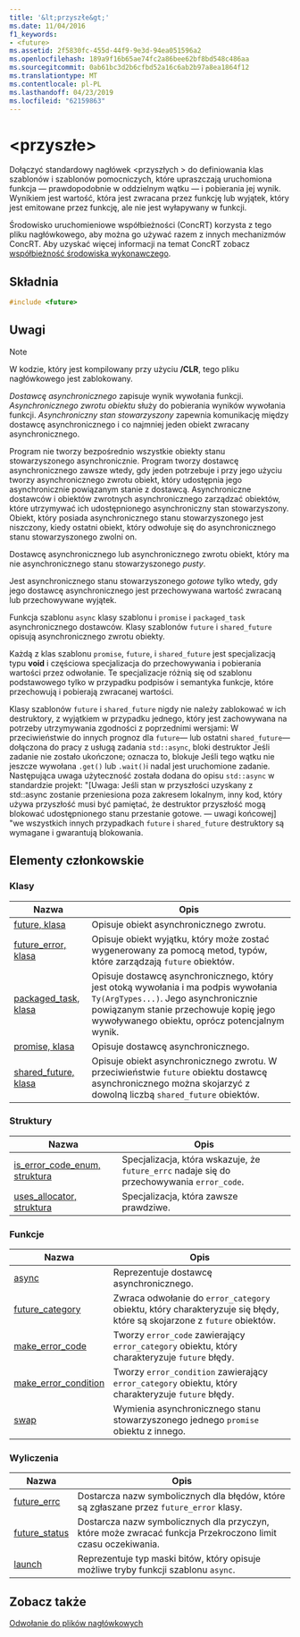 ```yaml
---
title: '&lt;przyszłe&gt;'
ms.date: 11/04/2016
f1_keywords:
- <future>
ms.assetid: 2f5830fc-455d-44f9-9e3d-94ea051596a2
ms.openlocfilehash: 189a9f16b65ae74fc2a86bee62bf8bd548c486aa
ms.sourcegitcommit: 0ab61bc3d2b6cfbd52a16c6ab2b97a8ea1864f12
ms.translationtype: MT
ms.contentlocale: pl-PL
ms.lasthandoff: 04/23/2019
ms.locfileid: "62159863"
---
```

# <a name="ltfuturegt"></a>&lt;przyszłe&gt;

Dołączyć standardowy nagłówek \<przyszłych > do definiowania klas szablonów i szablonów pomocniczych, które upraszczają uruchomiona funkcja — prawdopodobnie w oddzielnym wątku — i pobierania jej wynik. Wynikiem jest wartość, która jest zwracana przez funkcję lub wyjątek, który jest emitowane przez funkcję, ale nie jest wyłapywany w funkcji.

Środowisko uruchomieniowe współbieżności (ConcRT) korzysta z tego pliku nagłówkowego, aby można go używać razem z innych mechanizmów ConcRT. Aby uzyskać więcej informacji na temat ConcRT zobacz [współbieżność środowiska wykonawczego](../parallel/concrt/concurrency-runtime.md).

## <a name="syntax"></a>Składnia

```cpp
#include <future>
```

## <a name="remarks"></a>Uwagi

> [!NOTE]
> W kodzie, który jest kompilowany przy użyciu **/CLR**, tego pliku nagłówkowego jest zablokowany.

*Dostawcę asynchronicznego* zapisuje wynik wywołania funkcji. *Asynchronicznego zwrotu obiektu* służy do pobierania wyników wywołania funkcji. *Asynchroniczny stan stowarzyszony* zapewnia komunikację między dostawcę asynchronicznego i co najmniej jeden obiekt zwracany asynchronicznego.

Program nie tworzy bezpośrednio wszystkie obiekty stanu stowarzyszonego asynchronicznie. Program tworzy dostawcę asynchronicznego zawsze wtedy, gdy jeden potrzebuje i przy jego użyciu tworzy asynchronicznego zwrotu obiekt, który udostępnia jego asynchronicznie powiązanym stanie z dostawcą. Asynchroniczne dostawców i obiektów zwrotnych asynchronicznego zarządzać obiektów, które utrzymywać ich udostępnionego asynchroniczny stan stowarzyszony. Obiekt, który posiada asynchronicznego stanu stowarzyszonego jest niszczony, kiedy ostatni obiekt, który odwołuje się do asynchronicznego stanu stowarzyszonego zwolni on.

Dostawcę asynchronicznego lub asynchronicznego zwrotu obiekt, który ma nie asynchronicznego stanu stowarzyszonego *pusty*.

Jest asynchronicznego stanu stowarzyszonego *gotowe* tylko wtedy, gdy jego dostawcę asynchronicznego jest przechowywana wartość zwracaną lub przechowywane wyjątek.

Funkcja szablonu `async` klasy szablonu i `promise` i `packaged_task` asynchronicznego dostawców. Klasy szablonów `future` i `shared_future` opisują asynchronicznego zwrotu obiekty.

Każdą z klas szablonu `promise`, `future`, i `shared_future` jest specjalizacją typu **void** i częściowa specjalizacja do przechowywania i pobierania wartości przez odwołanie. Te specjalizacje różnią się od szablonu podstawowego tylko w przypadku podpisów i semantyka funkcje, które przechowują i pobierają zwracanej wartości.

Klasy szablonów `future` i `shared_future` nigdy nie należy zablokować w ich destruktory, z wyjątkiem w przypadku jednego, który jest zachowywana na potrzeby utrzymywania zgodności z poprzednimi wersjami: W przeciwieństwie do innych prognoz dla `future`— lub ostatni `shared_future`— dołączona do pracy z usługą zadania `std::async`, bloki destruktor Jeśli zadanie nie zostało ukończone; oznacza to, blokuje Jeśli tego wątku nie jeszcze wywołana `.get()` lub `.wait()`i nadal jest uruchomione zadanie. Następująca uwaga użyteczność została dodana do opisu `std::async` w standardzie projekt: "[Uwaga: Jeśli stan w przyszłości uzyskany z std::async zostanie przeniesiona poza zakresem lokalnym, inny kod, który używa przyszłość musi być pamiętać, że destruktor przyszłość mogą blokować udostępnionego stanu przestanie gotowe. — uwagi końcowej] "we wszystkich innych przypadkach `future` i `shared_future` destruktory są wymagane i gwarantują blokowania.

## <a name="members"></a>Elementy członkowskie

### <a name="classes"></a>Klasy

|Nazwa|Opis|
|----------|-----------------|
|[future, klasa](../standard-library/future-class.md)|Opisuje obiekt asynchronicznego zwrotu.|
|[future_error, klasa](../standard-library/future-error-class.md)|Opisuje obiekt wyjątku, który może zostać wygenerowany za pomocą metod, typów, które zarządzają `future` obiektów.|
|[packaged_task, klasa](../standard-library/packaged-task-class.md)|Opisuje dostawcę asynchronicznego, który jest otoką wywołania i ma podpis wywołania `Ty(ArgTypes...)`. Jego asynchronicznie powiązanym stanie przechowuje kopię jego wywoływanego obiektu, oprócz potencjalnym wynik.|
|[promise, klasa](../standard-library/promise-class.md)|Opisuje dostawcę asynchronicznego.|
|[shared_future, klasa](../standard-library/shared-future-class.md)|Opisuje obiekt asynchronicznego zwrotu. W przeciwieństwie `future` obiektu dostawcę asynchronicznego można skojarzyć z dowolną liczbą `shared_future` obiektów.|

### <a name="structures"></a>Struktury

|Nazwa|Opis|
|----------|-----------------|
|[is_error_code_enum, struktura](../standard-library/is-error-code-enum-structure.md)|Specjalizacja, która wskazuje, że `future_errc` nadaje się do przechowywania `error_code`.|
|[uses_allocator, struktura](../standard-library/uses-allocator-structure.md)|Specjalizacja, która zawsze prawdziwe.|

### <a name="functions"></a>Funkcje

|Nazwa|Opis|
|----------|-----------------|
|[async](../standard-library/future-functions.md#async)|Reprezentuje dostawcę asynchronicznego.|
|[future_category](../standard-library/future-functions.md#future_category)|Zwraca odwołanie do `error_category` obiektu, który charakteryzuje się błędy, które są skojarzone z `future` obiektów.|
|[make_error_code](../standard-library/future-functions.md#make_error_code)|Tworzy `error_code` zawierający `error_category` obiektu, który charakteryzuje `future` błędy.|
|[make_error_condition](../standard-library/future-functions.md#make_error_condition)|Tworzy `error_condition` zawierający `error_category` obiektu, który charakteryzuje `future` błędy.|
|[swap](../standard-library/future-functions.md#swap)|Wymienia asynchronicznego stanu stowarzyszonego jednego `promise` obiektu z innego.|

### <a name="enumerations"></a>Wyliczenia

|Nazwa|Opis|
|----------|-----------------|
|[future_errc](../standard-library/future-enums.md#future_errc)|Dostarcza nazw symbolicznych dla błędów, które są zgłaszane przez `future_error` klasy.|
|[future_status](../standard-library/future-enums.md#future_status)|Dostarcza nazw symbolicznych dla przyczyn, które może zwracać funkcja Przekroczono limit czasu oczekiwania.|
|[launch](../standard-library/future-enums.md#launch)|Reprezentuje typ maski bitów, który opisuje możliwe tryby funkcji szablonu `async`.|

## <a name="see-also"></a>Zobacz także

[Odwołanie do plików nagłówkowych](../standard-library/cpp-standard-library-header-files.md)<br/>
